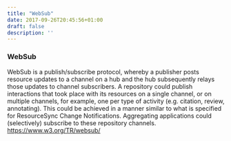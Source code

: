 ```yaml
---
title: "WebSub"
date: 2017-09-26T20:45:56+01:00
draft: false
description: ''
---
```


### WebSub

WebSub is a publish/subscribe protocol, whereby a publisher posts resource updates to a channel on a hub and the hub subsequently relays those updates to channel subscribers. A repository could publish interactions that took place with its resources on a single channel, or on multiple channels, for example, one per type of activity (e.g. citation, review, annotating). This could be achieved in a manner similar to what is specified for ResourceSync Change Notifications. Aggregating applications could (selectively) subscribe to these repository channels. https://www.w3.org/TR/websub/
